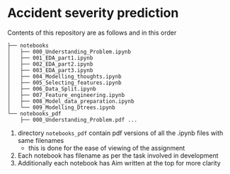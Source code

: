 # Accident severity prediction

Contents of this repository are as follows and in this order

```plain_text
├── notebooks
│   ├── 000_Understanding_Problem.ipynb
│   ├── 001_EDA_part1.ipynb
│   ├── 002_EDA_part2.ipynb
│   ├── 003_EDA_part3.ipynb
│   ├── 004_Modelling_thoughts.ipynb
│   ├── 005_Selecting_features.ipynb
│   ├── 006_Data_Split.ipynb
│   ├── 007_Feature_engineering.ipynb
│   ├── 008_Model_data_preparation.ipynb
│   └── 009_Modelling_Dtrees.ipynb
└── notebooks_pdf
    ├── 000_Understanding_Problem.pdf ...
```

1. directory `notebooks_pdf` contain pdf versions of all the .ipynb files with same filenames
   - this is done for the ease of viewing of the assignment
1. Each notebook has filename as per the task involved in development
1. Additionally each notebook has Aim written at the top for more clarity
